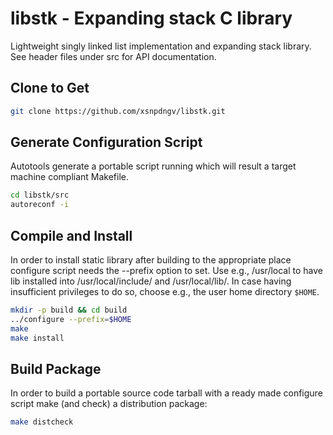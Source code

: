 libstk - Expanding stack C library
==================================

Lightweight singly linked list implementation and expanding stack library.
See header files under src for API documentation.


Clone to Get
------------

```bash
git clone https://github.com/xsnpdngv/libstk.git
```


Generate Configuration Script
-----------------------------

Autotools generate a portable script running which will result a target
machine compliant Makefile.

```bash
cd libstk/src
autoreconf -i
```


Compile and Install
-------------------

In order to install static library after building to the appropriate place
configure script needs the --prefix option to set. Use e.g., /usr/local to
have lib installed into /usr/local/include/ and /usr/local/lib/. In case
having insufficient privileges to do so, choose e.g., the user home directory
`$HOME`.

```bash
mkdir -p build && cd build
../configure --prefix=$HOME
make
make install
```


Build Package
-------------

In order to build a portable source code tarball with a ready made configure
script make (and check) a distribution package:

```bash
make distcheck
```
